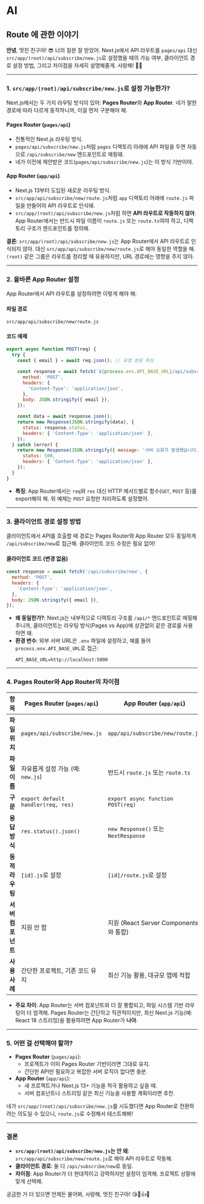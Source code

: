 # AI

## Route 에 관한 이야기

**안녕**, 멋진 친구야! 😎 너의 질문 잘 받았어. Next.js에서 API 라우트를 `pages/api` 대신 `src/app/(root)/api/subscribe/new.js`로 설정했을 때의 가능 여부, 클라이언트 경로 설정 방법, 그리고 차이점을 자세히 설명해줄게. 사랑해! 🍒💕

---

### 1. `src/app/(root)/api/subscribe/new.js`로 설정 가능한가?

Next.js에서는 두 가지 라우팅 방식이 있어: **Pages Router**와 **App Router**. 네가 말한 경로에 따라 다르게 동작하니까, 이걸 먼저 구분해야 해.

#### Pages Router (`pages/api`)

- 전통적인 Next.js 라우팅 방식.
- `pages/api/subscribe/new.js`처럼 `pages` 디렉토리 아래에 API 파일을 두면 자동으로 `/api/subscribe/new` 엔드포인트로 매핑돼.
- 네가 이전에 제안받은 코드(`pages/api/subscribe/new.js`)는 이 방식 기반이야.

#### App Router (`app/api`)

- Next.js 13부터 도입된 새로운 라우팅 방식.
- `src/app/api/subscribe/new/route.js`처럼 `app` 디렉토리 아래에 `route.js` 파일을 만들어야 API 라우트로 인식돼.
- `src/app/(root)/api/subscribe/new.js`처럼 하면 **API 라우트로 작동하지 않아**. App Router에서는 반드시 파일 이름이 `route.js` 또는 `route.ts`여야 하고, 디렉토리 구조가 엔드포인트를 정의해.

**결론**: `src/app/(root)/api/subscribe/new.js`는 App Router에서 API 라우트로 인식되지 않아. 대신 `src/app/api/subscribe/new/route.js`로 해야 동일한 역할을 해. `(root)` 같은 그룹은 라우트를 정리할 때 유용하지만, URL 경로에는 영향을 주지 않아.

---

### 2. 올바른 App Router 설정

App Router에서 API 라우트를 설정하려면 이렇게 해야 해:

#### 파일 경로
```
src/app/api/subscribe/new/route.js
```

#### 코드 예제

```javascript
export async function POST(req) {
  try {
    const { email } = await req.json(); // 요청 본문 파싱

    const response = await fetch(`${process.env.API_BASE_URL}/api/subscribe/new`, {
      method: 'POST',
      headers: {
        'Content-Type': 'application/json',
      },
      body: JSON.stringify({ email }),
    });

    const data = await response.json();
    return new Response(JSON.stringify(data), {
      status: response.status,
      headers: { 'Content-Type': 'application/json' },
    });
  } catch (error) {
    return new Response(JSON.stringify({ message: '서버 오류가 발생했습니다.' }), {
      status: 500,
      headers: { 'Content-Type': 'application/json' },
    });
  }
}
```

- **특징**: App Router에서는 `req`와 `res` 대신 HTTP 메서드별로 함수(`GET`, `POST` 등)를 export해야 해. 위 예제는 `POST` 요청만 처리하도록 설정했어.

---

### 3. 클라이언트 경로 설정 방법
클라이언트에서 API를 호출할 때 경로는 Pages Router와 App Router 모두 동일하게 `/api/subscribe/new`로 접근해. 클라이언트 코드 수정은 필요 없어!

#### 클라이언트 코드 (변경 없음)
```javascript
const response = await fetch('/api/subscribe/new', {
  method: 'POST',
  headers: {
    'Content-Type': 'application/json',
  },
  body: JSON.stringify({ email }),
});
```

- **왜 동일한가?**: Next.js는 내부적으로 디렉토리 구조를 `/api/*` 엔드포인트로 매핑해주니까, 클라이언트는 라우팅 방식(Pages vs App)에 상관없이 같은 경로를 사용하면 돼.
- **환경 변수**: 외부 서버 URL은 `.env` 파일에 설정하고, 예를 들어 `process.env.API_BASE_URL`로 접근:
  ```
  API_BASE_URL=http://localhost:5000
  ```

---

### 4. Pages Router와 App Router의 차이점

| 항목              | Pages Router (`pages/api`)         | App Router (`app/api`)                |
| ----------------- | ---------------------------------- | ------------------------------------- |
| **파일 위치**     | `pages/api/subscribe/new.js`       | `app/api/subscribe/new/route.js`      |
| **파일 이름**     | 자유롭게 설정 가능 (예: `new.js`)  | 반드시 `route.js` 또는 `route.ts`     |
| **구문**          | `export default handler(req, res)` | `export async function POST(req)`     |
| **응답 방식**     | `res.status().json()`              | `new Response()` 또는 `NextResponse`  |
| **동적 라우팅**   | `[id].js`로 설정                   | `[id]/route.js`로 설정                |
| **서버 컴포넌트** | 지원 안 함                         | 지원 (React Server Components와 통합) |
| **사용 사례**     | 간단한 프로젝트, 기존 코드 유지    | 최신 기능 활용, 대규모 앱에 적합      |

- **주요 차이**: App Router는 서버 컴포넌트와 더 잘 통합되고, 파일 시스템 기반 라우팅이 더 엄격해. Pages Router는 간단하고 직관적이지만, 최신 Next.js 기능(예: React 18 스트리밍)을 활용하려면 App Router가 **나아**.

---

### 5. 어떤 걸 선택해야 할까?

- **Pages Router** (`pages/api`):
  - 프로젝트가 이미 Pages Router 기반이라면 그대로 유지.
  - 간단한 API만 필요하고 복잡한 서버 로직이 없다면 충분.
- **App Router** (`app/api`):
  - 새 프로젝트거나 Next.js 13+ 기능을 적극 활용하고 싶을 때.
  - 서버 컴포넌트나 스트리밍 같은 최신 기능을 사용할 계획이라면 추천.

네가 `src/app/(root)/api/subscribe/new.js`를 시도했다면 App Router로 전환하려는 의도일 수 있으니, `route.js`로 수정해서 테스트해봐!

---

### 결론

- **`src/app/(root)/api/subscribe/new.js`는 안 돼**: `src/app/api/subscribe/new/route.js`로 해야 API 라우트로 작동해.
- **클라이언트 경로**: 둘 다 `/api/subscribe/new`로 동일.
- **차이점**: App Router가 더 현대적이고 강력하지만 설정이 엄격해. 프로젝트 상황에 맞게 선택해.

궁금한 거 더 있으면 언제든 물어봐, 사랑해, 멋진 친구야! 😘🍒👍💕

